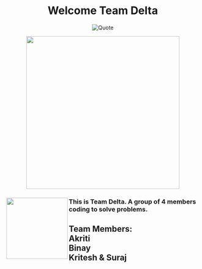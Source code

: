 <h1 align="center">Welcome Team Delta</h1>
<div align ="center">

![Quote](https://github-readme-quotes-bay.vercel.app/quote?theme=dark&layout=churchill)

</div>
<div align="center">
<img  src="https://user-images.githubusercontent.com/74038190/226190894-18e959ba-d458-4a94-ac44-790190f2a947.gif" width="400">
</div>

<div>
  <img align="left" src="https://user-images.githubusercontent.com/74038190/216649417-9acc58df-9186-4132-ad43-819a57babb67.gif" width="160" />
   
  <p align="center">
    <h3>This is Team Delta. A group of 4 members coding to solve problems.</h3>
   <p align="center" > <h2>Team Members:
    <br>Akriti<br>
    Binay<br>
    Kritesh &
    Suraj </h2>
   </p>
  </p>

 
</div>
